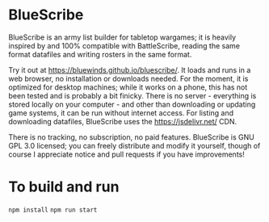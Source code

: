 # BlueScribe

BlueScribe is an army list builder for tabletop wargames; it is heavily inspired by and 100% compatible with BattleScribe, reading the same format datafiles and writing rosters in the same format.

Try it out at https://bluewinds.github.io/bluescribe/. It loads and runs in a web browser, no installation or downloads needed. For the moment, it is optimized for desktop machines; while it works on a phone, this has not been tested and is probably a bit finicky. There is no server - everything is stored locally on your computer - and other than downloading or updating game systems, it can be run without internet access. For listing and downloading datafiles, BlueScribe uses the https://jsdelivr.net/ CDN.

There is no tracking, no subscription, no paid features. BlueScribe is GNU GPL 3.0 licensed; you can freely distribute and modify it yourself, though of course I appreciate notice and pull requests if you have improvements!

# To build and run

`npm install`
`npm run start`

